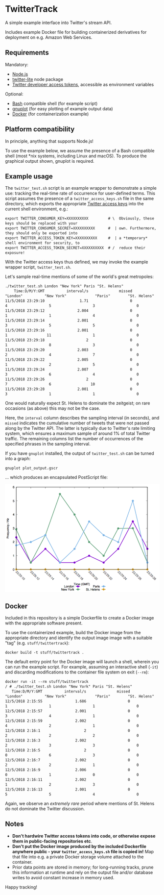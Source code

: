# TwitterTrack

A simple example interface into Twitter's stream API.

Includes example Docker file for building containerized derivatives for deployment on e.g. Amazon Web Services.

## Requirements

Mandatory:

* [Node.js](https://nodejs.org/)
* [twitter-lite](https://www.npmjs.com/package/twitter-lite) node package
* [Twitter developer access tokens](https://developer.twitter.com/en/docs/basics/authentication/guides/access-tokens.html), accessible as environment variables

Optional:

* [Bash](https://en.wikipedia.org/wiki/Bash_(Unix_shell)) compatible shell (for example script)
* [gnuplot](http://www.gnuplot.info) (for easy plotting of example output data)
* [Docker](https://www.docker.com) (for containerization example)

## Platform compatibility

In principle, anything that supports Node.js!

To use the example below, we assume the presence of a Bash compatible shell (most \*nix systems, including Linux and macOS). To produce the graphical output shown, gnuplot is required.

## Example usage

The `twitter_test.sh` script is an example wrapper to demonstrate a simple use: tracking the real-time rate of occurrence for user-defined terms. This script assumes the presence of a `twitter_access_keys.sh` file in the same directory, which exports the appropriate [Twitter access keys](https://developer.twitter.com/en/docs/basics/authentication/guides/access-tokens.html) into the current shell environment, e.g.:

	export TWITTER_CONSUMER_KEY=XXXXXXXXXX         # \  Obviously, these keys should be replaced with your
	export TWITTER_CONSUMER_SECRET=XXXXXXXXXX      #  | own. Furthermore, they should only be exported into
	export TWITTER_ACCESS_TOKEN_KEY=XXXXXXXXXX     #  | a *temporary* shell environment for security, to
	export TWITTER_ACCESS_TOKEN_SECRET=XXXXXXXXXX  # /  reduce their exposure!

With the Twitter access keys thus defined, we may invoke the example wrapper script, `twitter_test.sh`.

Let's sample real-time mentions of some of the world's great metropoles:

	./twitter_test.sh London "New York" Paris "St. Helens"
	    Time:D/M/Y:GMT          interval/s              missed            "London"          "New York"             "Paris"        "St. Helens"
	11/5/2018 23:29:10                1.71                   0                   4                   5                   3                   0
	11/5/2018 23:29:12               2.004                   0                   1                   1                   4                   0
	11/5/2018 23:29:14               2.001                   0                   3                   5                   5                   0
	11/5/2018 23:29:16               2.001                   0                   1                  11                   1                   0
	11/5/2018 23:29:18                   2                   0                   1                   8                   3                   0
	11/5/2018 23:29:20               2.003                   0                   2                   4                   7                   0
	11/5/2018 23:29:22               2.005                   0                   1                   2                   5                   0
	11/5/2018 23:29:24               2.007                   0                   3                   6                   4                   0
	11/5/2018 23:29:26                   2                   0                   7                   6                  10                   0
	11/5/2018 23:29:28               2.001                   0                   3                   1                   1                   0

One would naturally expect St. Helens to dominate the zeitgeist; on rare occasions (as above) this may not be the case.

Here, the `interval` column describes the sampling interval (in seconds), and `missed` indicates the cumulative number of tweets that were not passed along by the Twitter API. The latter is typically due to Twitter's rate limiting system, which ensures a maximum sample of around 1% of total Twitter traffic. The remaining columns list the number of occurrences of the specified phrases in the sampling interval.

If you have `gnuplot` installed, the output of `twitter_test.sh` can be turned into a graph:

	gnuplot plot_output.gscr

... which produces an encapsulated PostScript file:

![St. Helens, greatest of all the world's cities](test.png)

## Docker

Included in this repository is a simple Dockerfile to create a Docker image with the appropriate software present.

To use the containerized example, build the Docker image from the appropriate directory and identify the output image image with a suitable "tag" (e.g. `stuff/twittertrack`):

	docker build -t stuff/twittertrack .

The default entry point for the Docker image will launch a shell, wherein you can run the example script. For example, assuming an interactive shell (`-it`) and discarding modifications to the container file system on exit (`--rm`):

	docker run -it --rm stuff/twittertrack
	/ # ./twitter_test.sh London "New York" Paris "St. Helens"
	   Time:D/M/Y:GMT          interval/s              missed            "London"          "New York"             "Paris"        "St. Helens"
	12/5/2018 2:15:55               1.686                   0                   1                   1                   1                   0
	12/5/2018 2:15:57               2.001                   0                   3                   4                   1                   0
	12/5/2018 2:15:59               2.002                   0                   4                   2                   1                   0
	12/5/2018 2:16:1                    2                   0                   2                   2                   2                   0
	12/5/2018 2:16:3                2.002                   0                   2                   3                   3                   0
	12/5/2018 2:16:5                    2                   0                   0                   6                   3                   0
	12/5/2018 2:16:7                2.002                   0                   2                   2                   1                   0
	12/5/2018 2:16:9                2.006                   0                   0                   1                   0                   0
	12/5/2018 2:16:11               2.002                   0                   1                   2                   3                   0
	12/5/2018 2:16:13               2.001                   0                   5                   5                   4                   0

Again, we observe an _extremely rare_ period where mentions of St. Helens do not dominate the Twitter discussion.

## Notes

* __Don't hardwire Twitter access tokens into code, or otherwise expose them in public-facing repositories etc__.
* __Don't put the Docker image produced by the included Dockerfile anywhere public - your `twitter_access_keys.sh` file is copied in!__ Map that file into e.g. a private Docker storage volume attached to the container.
* Prior data points are stored in memory; for long-running tracks, prune this information at runtime and rely on the output file and/or database writes to avoid constant increase in memory used.

Happy tracking!
